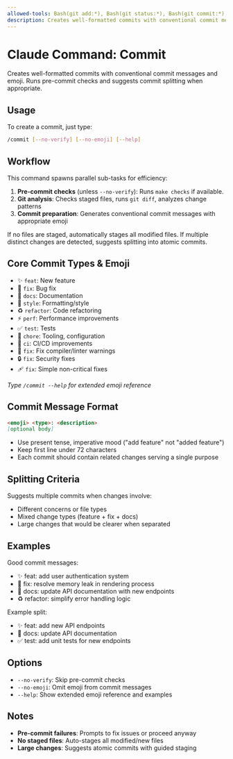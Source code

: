 ```yaml
---
allowed-tools: Bash(git add:*), Bash(git status:*), Bash(git commit:*), Bash(git diff:*), Bash(git log:*)
description: Creates well-formatted commits with conventional commit messages and emoji
---
```


# Claude Command: Commit

Creates well-formatted commits with conventional commit messages and emoji.
Runs pre-commit checks and suggests commit splitting when appropriate.

## Usage

To create a commit, just type:

```bash
/commit [--no-verify] [--no-emoji] [--help]

```

## Workflow

This command spawns parallel sub-tasks for efficiency:

1. **Pre-commit checks** (unless `--no-verify`): Runs `make checks` if available.
2. **Git analysis**: Checks staged files, runs `git diff`, analyzes change patterns
3. **Commit preparation**: Generates conventional commit messages with appropriate emoji

If no files are staged, automatically stages all modified files.
If multiple distinct changes are detected, suggests splitting into atomic commits.

## Core Commit Types & Emoji

- ✨ `feat`: New feature
- 🐛 `fix`: Bug fix
- 📝 `docs`: Documentation
- 💄 `style`: Formatting/style
- ♻️ `refactor`: Code refactoring
- ⚡️ `perf`: Performance improvements
- ✅ `test`: Tests
- 🔧 `chore`: Tooling, configuration
- 🚀 `ci`: CI/CD improvements
- 🚨 `fix`: Fix compiler/linter warnings
- 🔒️ `fix`: Security fixes
- 🩹 `fix`: Simple non-critical fixes

*Type `/commit --help` for extended emoji reference*

## Commit Message Format

```markdown
<emoji> <type>: <description>
[optional body]

```

- Use present tense, imperative mood ("add feature" not "added feature")
- Keep first line under 72 characters
- Each commit should contain related changes serving a single purpose

## Splitting Criteria

Suggests multiple commits when changes involve:

- Different concerns or file types
- Mixed change types (feature + fix + docs)
- Large changes that would be clearer when separated

## Examples

Good commit messages:

- ✨ feat: add user authentication system
- 🐛 fix: resolve memory leak in rendering process
- 📝 docs: update API documentation with new endpoints
- ♻️ refactor: simplify error handling logic

Example split:

- ✨ feat: add new API endpoints
- 📝 docs: update API documentation
- ✅ test: add unit tests for new endpoints

## Options

- `--no-verify`: Skip pre-commit checks
- `--no-emoji`: Omit emoji from commit messages
- `--help`: Show extended emoji reference and examples

## Notes

- **Pre-commit failures**: Prompts to fix issues or proceed anyway
- **No staged files**: Auto-stages all modified/new files
- **Large changes**: Suggests atomic commits with guided staging
